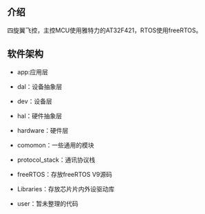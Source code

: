 ## 介绍
四旋翼飞控，主控MCU使用雅特力的AT32F421，RTOS使用freeRTOS。

## 软件架构
- app:应用层
- dal：设备抽象层
- dev：设备层
- hal：硬件抽象层
- hardware：硬件层

- comomon：一些通用的模块
- protocol_stack：通讯协议栈

- freeRTOS：存放freeRTOS V9源码
- Libraries：存放芯片片内外设驱动库

- user：暂未整理的代码



